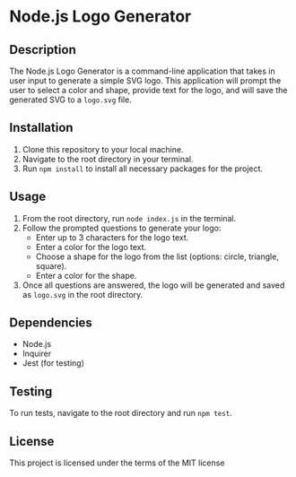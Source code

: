 # Node.js Logo Generator

## Description
The Node.js Logo Generator is a command-line application that takes in user input to generate a simple SVG logo. This application will prompt the user to select a color and shape, provide text for the logo, and will save the generated SVG to a `logo.svg` file.

## Installation
1. Clone this repository to your local machine.
2. Navigate to the root directory in your terminal.
3. Run `npm install` to install all necessary packages for the project.

## Usage
1. From the root directory, run `node index.js` in the terminal.
2. Follow the prompted questions to generate your logo:
   - Enter up to 3 characters for the logo text.
   - Enter a color for the logo text.
   - Choose a shape for the logo from the list (options: circle, triangle, square).
   - Enter a color for the shape.
3. Once all questions are answered, the logo will be generated and saved as `logo.svg` in the root directory. 

## Dependencies
- Node.js
- Inquirer
- Jest (for testing)

## Testing
To run tests, navigate to the root directory and run `npm test`.

## License
This project is licensed under the terms of the MIT license